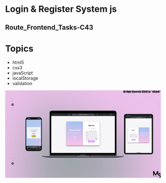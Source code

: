 # Login & Register System js

## Route_Frontend_Tasks-C43

# Topics
- html5
- css3
- javaScript
- localStorage
- validation

![preview img](/Prev_Img.png)
